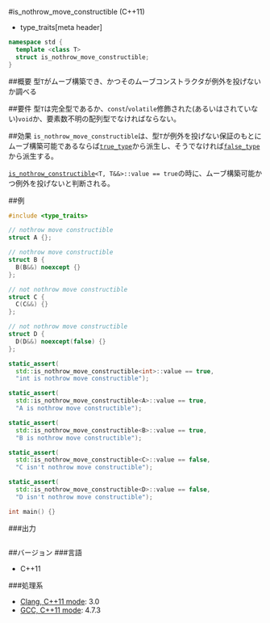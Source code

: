 #is_nothrow_move_constructible (C++11)
* type_traits[meta header]

```cpp
namespace std {
  template <class T>
  struct is_nothrow_move_constructible;
}
```

##概要
型`T`がムーブ構築でき、かつそのムーブコンストラクタが例外を投げないか調べる


##要件
型`T`は完全型であるか、`const`/`volatile`修飾された(あるいはされていない)`void`か、要素数不明の配列型でなければならない。


##効果
`is_nothrow_move_constructible`は、型`T`が例外を投げない保証のもとにムーブ構築可能であるならば[`true_type`](./integral_constant-true_type-false_type.md)から派生し、そうでなければ[`false_type`](./integral_constant-true_type-false_type.md)から派生する。

[`is_nothrow_constructible`](./is_nothrow_constructible.md)`<T, T&&>::value == true`の時に、ムーブ構築可能かつ例外を投げないと判断される。


##例
```cpp
#include <type_traits>

// nothrow move constructible
struct A {};

// nothrow move constructible
struct B {
  B(B&&) noexcept {}
};

// not nothrow move constructible
struct C {
  C(C&&) {}
};

// not nothrow move constructible
struct D {
  D(D&&) noexcept(false) {}
};

static_assert(
  std::is_nothrow_move_constructible<int>::value == true,
  "int is nothrow move constructible");

static_assert(
  std::is_nothrow_move_constructible<A>::value == true,
  "A is nothrow move constructible");

static_assert(
  std::is_nothrow_move_constructible<B>::value == true,
  "B is nothrow move constructible");

static_assert(
  std::is_nothrow_move_constructible<C>::value == false,
  "C isn't nothrow move constructible");

static_assert(
  std::is_nothrow_move_constructible<D>::value == false,
  "D isn't nothrow move constructible");

int main() {}
```

###出力
```
```

##バージョン
###言語
- C++11

###処理系
- [Clang, C++11 mode](/implementation.md#clang): 3.0
- [GCC, C++11 mode](/implementation.md#gcc): 4.7.3

